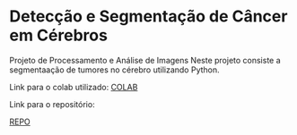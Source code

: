 # Detecção e Segmentação de Câncer em Cérebros
Projeto de Processamento e Análise de Imagens
Neste projeto consiste a segmentaação de tumores no cérebro utilizando Python.

Link para o colab utilizado:
[COLAB](https://colab.research.google.com/drive/1MvjZOMTKK2oJ-N5kPfiRb3vtEh2TLIyq?usp=sharing)

Link para o repositório:

[REPO](https://github.com/SamuelGuimaraesCosta/brain-tumor-mri)
